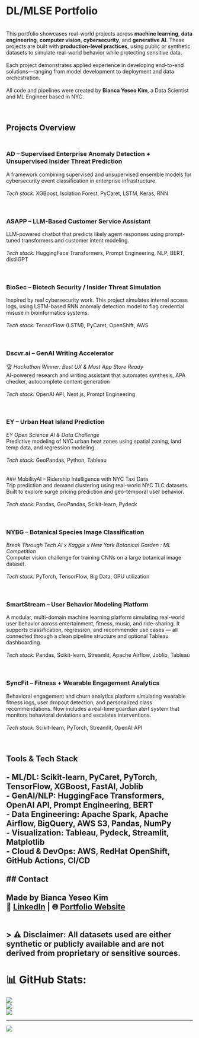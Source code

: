 # DL/MLSE Portfolio<br>
<br>This portfolio showcases real-world projects across **machine learning**, **data engineering**, **computer vision**, **cybersecurity**, and **generative AI**. These projects are built with **production-level practices**, using public or synthetic datasets to simulate real-world behavior while protecting sensitive data.<br><br>Each project demonstrates applied experience in developing end-to-end solutions—ranging from model development to deployment and data orchestration.<br><br>All code and pipelines were created by **Bianca Yeseo Kim**, a Data Scientist and ML Engineer based in NYC.<br><br><br>

## Projects Overview<br><br>
### AD  – Supervised Enterprise Anomaly Detection + Unsupervised Insider Threat Prediction<br>
A framework combining supervised and unsupervised ensemble models for cybersecurity event classification in enterprise infrastructure.  <br><br>*Tech stack:* XGBoost, Isolation Forest, PyCaret, LSTM, Keras, RNN <br><br><br>

### ASAPP – LLM-Based Customer Service Assistant  <br>
LLM-powered chatbot that predicts likely agent responses using prompt-tuned transformers and customer intent modeling.<br><br>*Tech stack:* HuggingFace Transformers, Prompt Engineering, NLP, BERT, distilGPT<br><br><br>

### BioSec – Biotech Security / Insider Threat Simulation  <br>
Inspired by real cybersecurity work. This project simulates internal access logs, using LSTM-based RNN anomaly detection model to flag credential misuse in bioinformatics systems.  <br><br>*Tech stack:* TensorFlow (LSTM), PyCaret, OpenShift, AWS<br><br><br>

### Dscvr.ai – GenAI Writing Accelerator  <br>
🏆 *Hackathon Winner: Best UX & Most App Store Ready*  <br>AI-powered research and writing assistant that automates synthesis, APA checker, autocomplete content generation<br><br>*Tech stack:* OpenAI API, Next.js, Prompt Engineering<br><br><br>

### EY – Urban Heat Island Prediction  <br>
*EY Open Science AI & Data Challenge*<br>Predictive modeling of NYC urban heat zones using spatial zoning, land temp data, and regression modeling.  <br><br>*Tech stack:* GeoPandas, Python, Tableau<br><br><br>### MobilityAI – Ridership Intelligence with NYC Taxi Data  <br>Trip prediction and demand clustering using real-world NYC TLC datasets. Built to explore surge pricing prediction and geo-temporal user behavior.  <br><br>*Tech stack:* Pandas, GeoPandas, Scikit-learn, Pydeck<br><br><br>

### NYBG – Botanical Species Image Classification  <br>
*Break Through Tech AI x Kaggle x New York Botanical Garden : ML Competition*<br>Computer vision challenge for training CNNs on a large botanical image dataset.  <br><br>*Tech stack:* PyTorch, TensorFlow, Big Data, GPU utilization<br><br><br>

### SmartStream – User Behavior Modeling Platform  <br>
A modular, multi-domain machine learning platform simulating real-world user behavior across entertainment, fitness, music, and ride-sharing. It supports classification, regression, and recommender use cases — all connected through a clean pipeline structure and optional Tableau dashboarding.<br><br>*Tech stack:* Pandas, Scikit-learn, Streamlit, Apache Airflow, Joblib, Tableau<br><br><br>

### SyncFit – Fitness + Wearable Engagement Analytics  <br>
Behavioral engagement and churn analytics platform simulating wearable fitness logs, user dropout detection, and personalized class recommendations. Now includes a real-time guardian alert system that monitors behavioral deviations and escalates interventions.<br><br>*Tech stack:* Scikit-learn, PyTorch, Streamlit, OpenAI API<br><br><br>

## Tools & Tech Stack<br><br>- **ML/DL**: Scikit-learn, PyCaret, PyTorch, TensorFlow, XGBoost, FastAI, Joblib  <br>- **GenAI/NLP**: HuggingFace Transformers, OpenAI API, Prompt Engineering, BERT  <br>- **Data Engineering**: Apache Spark, Apache Airflow, BigQuery, AWS S3, Pandas, NumPy  <br>- **Visualization**: Tableau, Pydeck, Streamlit, Matplotlib  <br>- **Cloud & DevOps**: AWS, RedHat OpenShift, GitHub Actions, CI/CD  <br><br>## Contact<br><br>Made by **Bianca Yeseo Kim**  <br>🔗 [LinkedIn](https://linkedin.com/in/yeseobiancakim) | 🌐 [Portfolio Website](https://rummikub.github.io/portfolio)<br><br><br>> ⚠️ **Disclaimer**: All datasets used are either synthetic or publicly available and are not derived from proprietary or sensitive sources.<br>

# 📊 GitHub Stats:
![](https://github-readme-stats.vercel.app/api?username=rummikub&theme=nightowl&hide_border=false&include_all_commits=false&count_private=false)<br/>
![](https://nirzak-streak-stats.vercel.app/?user=rummikub&theme=nightowl&hide_border=false)<br/>
![](https://github-readme-stats.vercel.app/api/top-langs/?username=rummikub&theme=nightowl&hide_border=false&include_all_commits=false&count_private=false&layout=compact)

---
[![](https://visitcount.itsvg.in/api?id=rummikub&icon=0&color=0)](https://visitcount.itsvg.in)

<!-- Proudly created with GPRM ( https://gprm.itsvg.in ) -->
